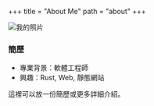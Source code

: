 +++
title = "About Me"
path = "about"
+++

![我的照片](/img/me.jpg)

### 簡歷
- 專業背景：軟體工程師
- 興趣：Rust, Web, 靜態網站

這裡可以放一份簡歷或更多詳細介紹。